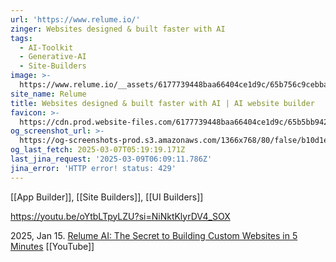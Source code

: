 ```yaml
---
url: 'https://www.relume.io/'
zinger: Websites designed & built faster with AI
tags:
  - AI-Toolkit
  - Generative-AI
  - Site-Builders
image: >-
  https://www.relume.io/__assets/6177739448baa66404ce1d9c/65b756c9cebba152b52fccc8_Opengraph%20-%20Home%20for%20Twitter.jpg
site_name: Relume
title: Websites designed & built faster with AI | AI website builder
favicon: >-
  https://cdn.prod.website-files.com/6177739448baa66404ce1d9c/65b5bb942a2c4afdf861aa21_favicon.png
og_screenshot_url: >-
  https://og-screenshots-prod.s3.amazonaws.com/1366x768/80/false/b10d1e4261d94bb3de04a2fa078aa583cb6620e1c6512fe61085d9885491b9fc.jpeg
og_last_fetch: 2025-03-07T05:19:19.171Z
last_jina_request: '2025-03-09T06:09:11.786Z'
jina_error: 'HTTP error! status: 429'
---
```

[[App Builder]], [[Site Builders]], [[UI Builders]]

https://youtu.be/oYtbLTpyLZU?si=NiNktKlyrDV4_SOX


2025, Jan 15. [Relume AI: The Secret to Building Custom Websites in 5 Minutes](https://youtu.be/2H7UgosabMM?si=2GrmTdPO1EHEt3ZR) [[YouTube]]



